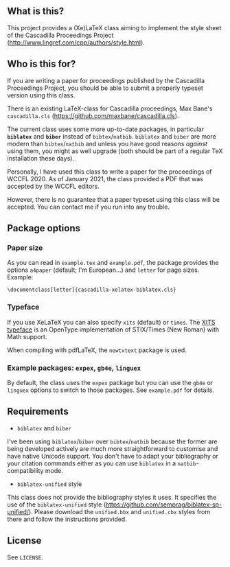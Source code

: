 ## What is this?

This project provides a (Xe)LaTeX class aiming to implement the style sheet of
the Cascadilla Proceedings Project
(http://www.lingref.com/cpp/authors/style.html).

## Who is this for?

If you are writing a paper for proceedings published by the Cascadilla
Proceedings Project, you should be able to submit a properly typeset version
using this class. 

There is an existing LaTeX-class for Cascadilla proceedings, Max Bane's
`cascadilla.cls` (https://github.com/maxbane/cascadilla.cls).

The current class uses some more up-to-date packages, in particular
**`biblatex`** and **`biber`** instead of `bibtex`/`natbib`. `biblatex` and
`biber` are more modern than `bibtex`/`natbib` and unless you have good reasons
*against* using them, you might as well upgrade (both should be part of
a regular TeX installation these days).

Personally, I have used this class to write a paper for the proceedings of
WCCFL 2020. As of January 2021, the class provided a PDF that was accepted by
the WCCFL editors. 

However, there is no guarantee that a paper typeset using this class will be
accepted. You can contact me if you run into any trouble.

## Package options

### Paper size

As you can read in `example.tex` and `example.pdf`, the package provides the
options `a4paper` (default; I'm European...) and `letter` for page sizes.
Example:

```
\documentclass[letter]{cascadilla-xelatex-biblatex.cls}
```

### Typeface

If you use XeLaTeX you can also specify `xits` (default) or `times`. The [XITS
typeface](https://github.com/alif-type/xits) is an OpenType implementation of
STIX/Times (New Roman) with Math support.

When compiling with pdfLaTeX, the `newtxtext` package is used.

### Example packages: `expex`, `gb4e`, `linguex`

By default, the class uses the `expex` package but you can use the `gb4e` or
`linguex` options to switch to those packages. See `example.pdf` for details.

## Requirements

- `biblatex` and `biber`

I've been using `biblatex`/`biber` over `bibtex`/`natbib` because the former
are being developed actively are much more straightforward to customise and
have native Unicode support. You don't have to adapt your bibliography or your
citation commands either as you can use `biblatex` in a `natbib`-compatibility
mode.

- `biblatex-unified` style

This class does not provide the bibliography styles it uses. It specifies the
use of the `biblatex-unified` style
(https://github.com/semprag/biblatex-sp-unified/). Please download the
`unified.bbx` and `unified.cbx` styles from there and follow the instructions
provided.

## License

See `LICENSE`.
